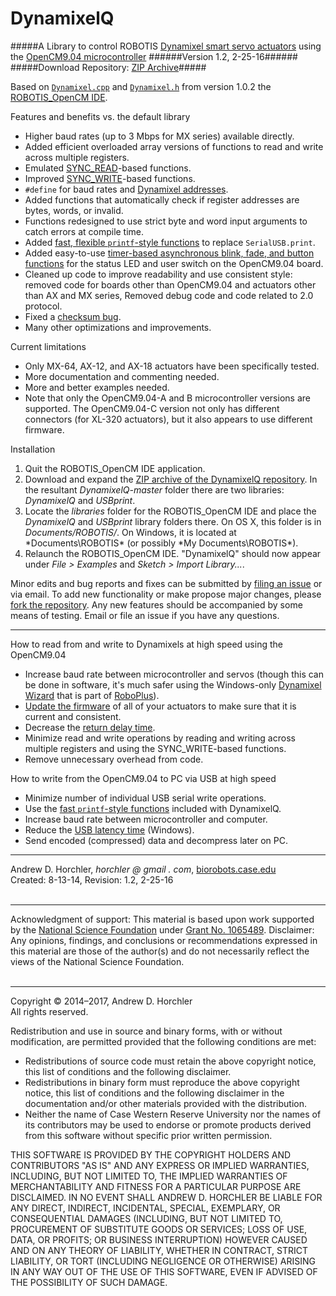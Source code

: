 DynamixelQ
==========
#####A Library to control ROBOTIS [Dynamixel smart servo actuators](http://en.robotis.com/index/product.php?cate_code=101010) using the [OpenCM9.04 microcontroller](http://en.robotis.com/index/product.php?cate_code=131010)
######Version 1.2, 2-25-16######
#####Download Repository: [ZIP Archive](https://github.com/horchler/DynamixelQ/archive/master.zip)#####

Based on [```Dynamixel.cpp```](https://github.com/robotis-pandora/ROBOTIS-OpenCM/blob/master/OpenCM_ide/processing-head/hardware/robotis/cores/robotis/Dynamixel.cpp) and [```Dynamixel.h```](https://github.com/robotis-pandora/ROBOTIS-OpenCM/blob/master/OpenCM_ide/processing-head/hardware/robotis/cores/robotis/Dynamixel.h) from version 1.0.2 the [ROBOTIS_OpenCM IDE](http://support.robotis.com/en/software/robotis_opencm/robotis_opencm.htm).

Features and benefits vs. the default library
 - Higher baud rates (up to 3 Mbps for MX series) available directly.
 - Added efficient overloaded array versions of functions to read and write across multiple registers.
 - Emulated [SYNC_READ](http://support.robotis.com/en/product/actuator/dynamixel_pro/communication/instruction_status_packet.htm)-based functions.
 - Improved [SYNC_WRITE](http://support.robotis.com/en/product/actuator/dynamixel/communication/dxl_instruction.htm)-based functions.
 - ```#define``` for baud rates and [Dynamixel addresses](http://support.robotis.com/en/product/actuator/dynamixel/mx_series/mx-64at_ar.htm).
 - Added functions that automatically check if register addresses are bytes, words, or invalid.
 - Functions redesigned to use strict byte and word input arguments to catch errors at compile time.
 - Added [fast, flexible ```printf```-style functions](https://github.com/horchler/DynamixelQ/tree/master/USBprint) to replace ```SerialUSB.print```.
 - Added easy-to-use [timer-based asynchronous blink, fade, and button functions](https://github.com/horchler/DynamixelQ/blob/master/DynamixelQ/Board.h) for the status LED and user switch on the OpenCM9.04 board.
 - Cleaned up code to improve readability and use consistent style: removed code for boards other than OpenCM9.04 and actuators other than AX and MX series, Removed debug code and code related to 2.0 protocol.
 - Fixed a [checksum bug](http://www.robotis.com/xe/?mid=qna_en&document_srl=1140665&comment_srl=1144814&rnd=1144814#comment_1144814).
 - Many other optimizations and improvements.
 
Current limitations
 - Only MX-64, AX-12, and AX-18 actuators have been specifically tested.
 - More documentation and commenting needed.
 - More and better examples needed.
 - Note that only the OpenCM9.04-A and B microcontroller versions are supported. The OpenCM9.04-C version not only has different connectors (for XL-320 actuators), but it also appears to use different firmware.

Installation
 1. Quit the ROBOTIS_OpenCM IDE application.
 2. Download and expand the [ZIP archive of the DynamixelQ repository](https://github.com/horchler/DynamixelQ/archive/master.zip). In the resultant *DynamixelQ-master* folder there are two libraries: *DynamixelQ* and *USBprint*.
 3. Locate the *libraries* folder for the ROBOTIS_OpenCM IDE and place the *DynamixelQ* and *USBprint* library folders there. On OS X, this folder is in *Documents/ROBOTIS/*. On Windows, it is located at *Documents\ROBOTIS\* (or possibly *My Documents\ROBOTIS\*).
 4. Relaunch the ROBOTIS_OpenCM IDE. "DynamixelQ" should now appear under *File > Examples* and *Sketch > Import Library...*.

Minor edits and bug reports and fixes can be submitted by [filing an issue](https://github.com/horchler/DynamixelQ/issues) or via email. To add new functionality or make propose major changes, please [fork the repository](https://help.github.com/articles/fork-a-repo). Any new features should be accompanied by some means of testing. Email or file an issue if you have any questions.

--------

How to read from and write to Dynamixels at high speed using the OpenCM9.04
 - Increase baud rate between microcontroller and servos (though this can be done in software, it's much safer using the Windows-only [Dynamixel Wizard](http://support.robotis.com/en/software/roboplus/dynamixel_monitor.htm) that is part of [RoboPlus](http://support.robotis.com/en/software/roboplus_main.htm)).
 - [Update the firmware](http://www.robotis.com/xe/download_en/1132559) of all of your actuators to make sure that it is current and consistent.
 - Decrease the [return delay time](http://support.robotis.com/en/product/dynamixel/mx_series/mx-64.htm#Actuator_Address_05).
 - Minimize read and write operations by reading and writing across multiple registers and using the SYNC_WRITE-based functions.
 - Remove unnecessary overhead from code.

How to write from the OpenCM9.04 to PC via USB at high speed
 - Minimize number of individual USB serial write operations.
 - Use the [fast ```printf```-style functions](https://github.com/horchler/DynamixelQ/tree/master/USBprint) included with DynamixelQ.
 - Increase baud rate between microcontroller and computer.
 - Reduce the [USB latency time](http://robosavvy.com/forum/viewtopic.php?p=8967#p8967) (Windows).
 - Send encoded (compressed) data and decompress later on PC.

--------

Andrew D. Horchler, *horchler @ gmail . com*, [biorobots.case.edu](http://biorobots.case.edu/)  
Created: 8-13-14, Revision: 1.2, 2-25-16  
&nbsp;  

--------

Acknowledgment of support: This material is based upon work supported by the [National Science Foundation](http://www.nsf.gov/) under [Grant No.&nbsp;1065489](http://www.nsf.gov/awardsearch/showAward.do?AwardNumber=1065489). Disclaimer: Any opinions, findings, and conclusions or recommendations expressed in this material are those of the author(s) and do not necessarily reflect the views of the National Science Foundation.  
&nbsp;  

--------

Copyright &copy; 2014&ndash;2017, Andrew D. Horchler  
All rights reserved.

Redistribution and use in source and binary forms, with or without modification, are permitted provided that the following conditions are met:
 * Redistributions of source code must retain the above copyright notice, this list of conditions and the following disclaimer.
 * Redistributions in binary form must reproduce the above copyright notice, this list of conditions and the following disclaimer in the documentation and/or other materials provided with the distribution.
 * Neither the name of Case Western Reserve University nor the names of its contributors may be used to endorse or promote products derived from this software without specific prior written permission.

THIS SOFTWARE IS PROVIDED BY THE COPYRIGHT HOLDERS AND CONTRIBUTORS "AS IS" AND ANY EXPRESS OR IMPLIED WARRANTIES, INCLUDING, BUT NOT LIMITED TO, THE IMPLIED WARRANTIES OF MERCHANTABILITY AND FITNESS FOR A PARTICULAR PURPOSE ARE DISCLAIMED. IN NO EVENT SHALL ANDREW D. HORCHLER BE LIABLE FOR ANY DIRECT, INDIRECT, INCIDENTAL, SPECIAL, EXEMPLARY, OR CONSEQUENTIAL DAMAGES (INCLUDING, BUT NOT LIMITED TO, PROCUREMENT OF SUBSTITUTE GOODS OR SERVICES; LOSS OF USE, DATA, OR PROFITS; OR BUSINESS INTERRUPTION) HOWEVER CAUSED AND ON ANY THEORY OF LIABILITY, WHETHER IN CONTRACT, STRICT LIABILITY, OR TORT (INCLUDING NEGLIGENCE OR OTHERWISE) ARISING IN ANY WAY OUT OF THE USE OF THIS SOFTWARE, EVEN IF ADVISED OF THE POSSIBILITY OF SUCH DAMAGE.
